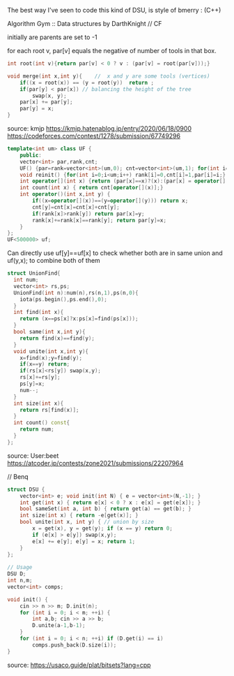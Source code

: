 The best way I've seen to 
code this kind of DSU, is style of bmerry : (C++)

Algorithm Gym :: Data structures by DarthKnight // CF

initially are parents are set to -1

for each root v, 
  par[v] equals the negative of number of tools in that box.

```cpp
int root(int v){return par[v] < 0 ? v : (par[v] = root(par[v]));}

void merge(int x,int y){	//	x and y are some tools (vertices)
	if((x = root(x)) == (y = root(y))  return ;
	if(par[y] < par[x])	// balancing the height of the tree
		swap(x, y);
	par[x] += par[y];
	par[y] = x;
}
```	   

source: kmjp https://kmjp.hatenablog.jp/entry/2020/06/18/0900
https://codeforces.com/contest/1278/submission/67749296
	   
```cpp	   
template<int um> class UF {
	public:
	vector<int> par,rank,cnt;
	UF() {par=rank=vector<int>(um,0); cnt=vector<int>(um,1); for(int i=0;i<um;i++) par[i]=i;}
	void reinit() {for(int i=0;i<um;i++) rank[i]=0,cnt[i]=1,par[i]=i;}
	int operator[](int x) {return (par[x]==x)?(x):(par[x] = operator[](par[x]));}
	int count(int x) { return cnt[operator[](x)];}
	int operator()(int x,int y) {
		if((x=operator[](x))==(y=operator[](y))) return x;
		cnt[y]=cnt[x]=cnt[x]+cnt[y];
		if(rank[x]>rank[y]) return par[x]=y;
		rank[x]+=rank[x]==rank[y]; return par[y]=x;
	}
};
UF<500000> uf;
```

Can directly use uf[y]==uf[x] to check whether both are in same union and uf(y,x); to combine both of them

```cpp	   
struct UnionFind{
  int num;
  vector<int> rs,ps;
  UnionFind(int n):num(n),rs(n,1),ps(n,0){
    iota(ps.begin(),ps.end(),0);
  }
  int find(int x){
    return (x==ps[x]?x:ps[x]=find(ps[x]));
  }
  bool same(int x,int y){
    return find(x)==find(y);
  }
  void unite(int x,int y){
    x=find(x);y=find(y);
    if(x==y) return;
    if(rs[x]<rs[y]) swap(x,y);
    rs[x]+=rs[y];
    ps[y]=x;
    num--;
  }
  int size(int x){
    return rs[find(x)];
  }
  int count() const{
    return num;
  }
};
```

source: User:beet https://atcoder.jp/contests/zone2021/submissions/22207964

	   
// Benq
```cpp
struct DSU {
	vector<int> e; void init(int N) { e = vector<int>(N,-1); }
	int get(int x) { return e[x] < 0 ? x : e[x] = get(e[x]); }
	bool sameSet(int a, int b) { return get(a) == get(b); }
	int size(int x) { return -e[get(x)]; }
	bool unite(int x, int y) { // union by size
		x = get(x), y = get(y); if (x == y) return 0;
		if (e[x] > e[y]) swap(x,y);
		e[x] += e[y]; e[y] = x; return 1;
	}
};
	   
// Usage
DSU D;
int n,m;
vector<int> comps;

void init() {
	cin >> n >> m; D.init(n);
	for (int i = 0; i < m; ++i) {
		int a,b; cin >> a >> b;
		D.unite(a-1,b-1);
	}
	for (int i = 0; i < n; ++i) if (D.get(i) == i)
		comps.push_back(D.size(i));
}
```

source: https://usaco.guide/plat/bitsets?lang=cpp
